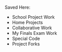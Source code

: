 Saved Here:
- School Project Work
- Home Projects
- Collaborative Work
- My Finals Exam Work
- Special Code
- Project Forks
